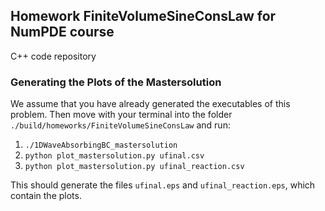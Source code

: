 ## Homework FiniteVolumeSineConsLaw for NumPDE course

C++ code repository

### Generating the Plots of the Mastersolution

We assume that you have already generated the executables of this problem.
Then move with your terminal into the folder `./build/homeworks/FiniteVolumeSineConsLaw` and run:

1.  `./1DWaveAbsorbingBC_mastersolution`
2.  `python plot_mastersolution.py ufinal.csv`
3.  `python plot_mastersolution.py ufinal_reaction.csv`

This should generate the files `ufinal.eps` and `ufinal_reaction.eps`, which contain the plots.
